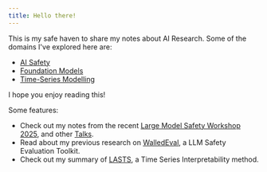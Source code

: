```yaml
---
title: Hello there!
---
```


This is my safe haven to share my notes about AI Research. Some of the domains I've explored here are:
- [AI Safety](ai-safety/index.md)
- [Foundation Models](./foundation-models)
- [Time-Series Modelling](time-series-modelling/index.md)

I hope you enjoy reading this!

Some features:
- Check out my notes from the recent [Large Model Safety Workshop 2025](ai-safety/lmxsafety-25.md), and other [Talks](talks/index.md).
- Read about my previous research on [WalledEval](research/walledeval.md), a LLM Safety Evaluation Toolkit.
- Check out my summary of [LASTS](time-series-modelling/LASTS.md), a Time Series Interpretability method.
